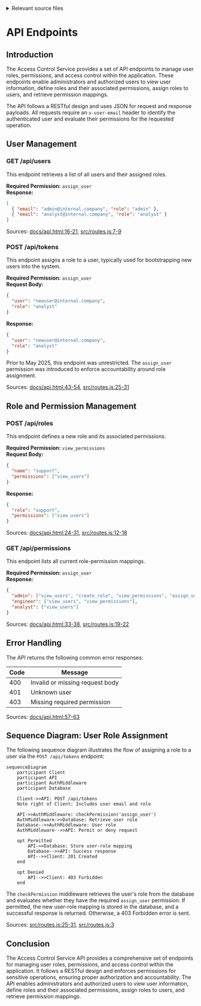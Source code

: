 <details>
<summary>Relevant source files</summary>

The following files were used as context for generating this wiki page:

- [src/routes.js](https://github.com/agattani123/access-control-service/blob/main/src/routes.js)
- [docs/api.html](https://github.com/agattani123/access-control-service/blob/main/docs/api.html)
</details>

# API Endpoints

## Introduction

The Access Control Service provides a set of API endpoints to manage user roles, permissions, and access control within the application. These endpoints enable administrators and authorized users to view user information, define roles and their associated permissions, assign roles to users, and retrieve permission mappings.

The API follows a RESTful design and uses JSON for request and response payloads. All requests require an `x-user-email` header to identify the authenticated user and evaluate their permissions for the requested operation.

## User Management

### GET /api/users

This endpoint retrieves a list of all users and their assigned roles.

**Required Permission:** `assign_user`  
**Response:**

```json
[
  { "email": "admin@internal.company", "role": "admin" },
  { "email": "analyst@internal.company", "role": "analyst" }
]
```

Sources: [docs/api.html:16-21](https://github.com/agattani123/access-control-service/blob/main/docs/api.html#L16-L21), [src/routes.js:7-9](https://github.com/agattani123/access-control-service/blob/main/src/routes.js#L7-L9)

### POST /api/tokens

This endpoint assigns a role to a user, typically used for bootstrapping new users into the system.

**Required Permission:** `assign_user`  
**Request Body:**

```json
{
  "user": "newuser@internal.company",
  "role": "analyst"
}
```

**Response:**

```json
{
  "user": "newuser@internal.company",
  "role": "analyst"
}
```

Prior to May 2025, this endpoint was unrestricted. The `assign_user` permission was introduced to enforce accountability around role assignment.

Sources: [docs/api.html:43-54](https://github.com/agattani123/access-control-service/blob/main/docs/api.html#L43-L54), [src/routes.js:25-31](https://github.com/agattani123/access-control-service/blob/main/src/routes.js#L25-L31)

## Role and Permission Management

### POST /api/roles

This endpoint defines a new role and its associated permissions.

**Required Permission:** `view_permissions`  
**Request Body:**

```json
{
  "name": "support",
  "permissions": ["view_users"]
}
```

**Response:**

```json
{
  "role": "support",
  "permissions": ["view_users"]
}
```

Sources: [docs/api.html:24-31](https://github.com/agattani123/access-control-service/blob/main/docs/api.html#L24-L31), [src/routes.js:12-18](https://github.com/agattani123/access-control-service/blob/main/src/routes.js#L12-L18)

### GET /api/permissions

This endpoint lists all current role-permission mappings.

**Required Permission:** `assign_user`  
**Response:**

```json
{
  "admin": ["view_users", "create_role", "view_permissions", "assign_user"],
  "engineer": ["view_users", "view_permissions"],
  "analyst": ["view_users"]
}
```

Sources: [docs/api.html:33-38](https://github.com/agattani123/access-control-service/blob/main/docs/api.html#L33-L38), [src/routes.js:19-22](https://github.com/agattani123/access-control-service/blob/main/src/routes.js#L19-L22)

## Error Handling

The API returns the following common error responses:

| Code | Message                      |
|------|-------------------------------|
| 400  | Invalid or missing request body |
| 401  | Unknown user                 |
| 403  | Missing required permission  |

Sources: [docs/api.html:57-63](https://github.com/agattani123/access-control-service/blob/main/docs/api.html#L57-L63)

## Sequence Diagram: User Role Assignment

The following sequence diagram illustrates the flow of assigning a role to a user via the `POST /api/tokens` endpoint:

```mermaid
sequenceDiagram
    participant Client
    participant API
    participant AuthMiddleware
    participant Database

    Client->>API: POST /api/tokens
    Note right of Client: Includes user email and role

    API->>AuthMiddleware: checkPermission('assign_user')
    AuthMiddleware->>Database: Retrieve user role
    Database-->>AuthMiddleware: User role
    AuthMiddleware-->>API: Permit or deny request

    opt Permitted
        API->>Database: Store user-role mapping
        Database-->>API: Success response
        API-->>Client: 201 Created
    end

    opt Denied
        API-->>Client: 403 Forbidden
    end
```

The `checkPermission` middleware retrieves the user's role from the database and evaluates whether they have the required `assign_user` permission. If permitted, the new user-role mapping is stored in the database, and a successful response is returned. Otherwise, a 403 Forbidden error is sent.

Sources: [src/routes.js:25-31](https://github.com/agattani123/access-control-service/blob/main/src/routes.js#L25-L31), [src/routes.js:3](https://github.com/agattani123/access-control-service/blob/main/src/routes.js#L3)

## Conclusion

The Access Control Service API provides a comprehensive set of endpoints for managing user roles, permissions, and access control within the application. It follows a RESTful design and enforces permissions for sensitive operations, ensuring proper authorization and accountability. The API enables administrators and authorized users to view user information, define roles and their associated permissions, assign roles to users, and retrieve permission mappings.
